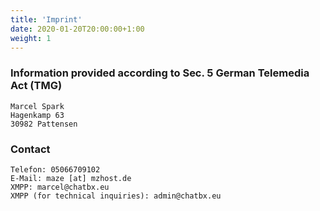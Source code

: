 ```yaml
---
title: 'Imprint'
date: 2020-01-20T20:00:00+1:00
weight: 1
---
```


### Information provided according to Sec. 5 German Telemedia Act (TMG)
```
Marcel Spark
Hagenkamp 63
30982 Pattensen
```

### Contact
```
Telefon: 05066709102
E-Mail: maze [at] mzhost.de
XMPP: marcel@chatbx.eu
XMPP (for technical inquiries): admin@chatbx.eu
```
